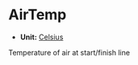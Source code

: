 # AirTemp <Badge text="float" />

*  **Unit:** [Celsius](https://en.wikipedia.org/wiki/Celsius)

Temperature of air at start/finish line
